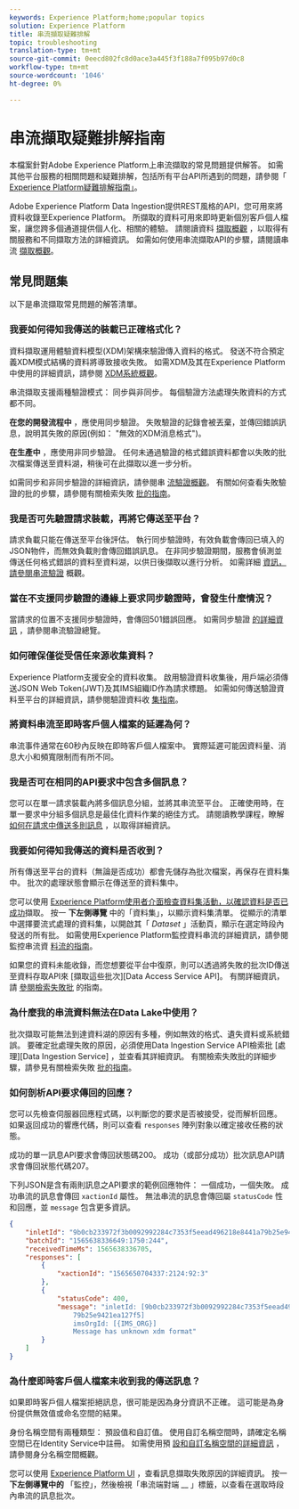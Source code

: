 ```yaml
---
keywords: Experience Platform;home;popular topics
solution: Experience Platform
title: 串流擷取疑難排解
topic: troubleshooting
translation-type: tm+mt
source-git-commit: 0eecd802fc8d0ace3a445f3f188a7f095b97d0c8
workflow-type: tm+mt
source-wordcount: '1046'
ht-degree: 0%

---
```



# 串流擷取疑難排解指南

本檔案針對Adobe Experience Platform上串流擷取的常見問題提供解答。 如需其他平台服務的相關問題和疑難排解，包括所有平台API所遇到的問題，請參閱「 [Experience Platform疑難排解指南」](../../landing/troubleshooting.md)。

Adobe Experience Platform Data Ingestion提供REST風格的API，您可用來將資料收錄至Experience Platform。 所擷取的資料可用來即時更新個別客戶個人檔案，讓您跨多個通道提供個人化、相關的體驗。 請閱讀資料 [擷取概觀](../home.md) ，以取得有關服務和不同擷取方法的詳細資訊。 如需如何使用串流擷取API的步驟，請閱讀串流 [擷取概觀](../streaming-ingestion/overview.md)。

## 常見問題集

以下是串流擷取常見問題的解答清單。

### 我要如何得知我傳送的裝載已正確格式化？

資料擷取運用體驗資料模型(XDM)架構來驗證傳入資料的格式。 發送不符合預定義XDM模式結構的資料將導致接收失敗。 如需XDM及其在Experience Platform中使用的詳細資訊，請參閱 [XDM系統概觀](../../xdm/home.md)。

串流擷取支援兩種驗證模式： 同步與非同步。 每個驗證方法處理失敗資料的方式都不同。

**在您的開發流程中** ，應使用同步驗證。 失敗驗證的記錄會被丟棄，並傳回錯誤訊息，說明其失敗的原因(例如： &quot;無效的XDM消息格式&quot;)。

**在生產中** ，應使用非同步驗證。 任何未通過驗證的格式錯誤資料都會以失敗的批次檔案傳送至資料湖，稍後可在此擷取以進一步分析。

如需同步和非同步驗證的詳細資訊，請參閱串 [流驗證概觀](../quality/streaming-validation.md)。 有關如何查看失敗驗證的批的步驟，請參閱有關檢索失敗 [批的指南](../quality/retrieve-failed-batches.md)。

### 我是否可先驗證請求裝載，再將它傳送至平台？

請求負載只能在傳送至平台後評估。 執行同步驗證時，有效負載會傳回已填入的JSON物件，而無效負載則會傳回錯誤訊息。 在非同步驗證期間，服務會偵測並傳送任何格式錯誤的資料至資料湖，以供日後擷取以進行分析。 如需詳細 [資訊，請參閱串流驗證](../quality/streaming-validation.md) 概觀。

### 當在不支援同步驗證的邊緣上要求同步驗證時，會發生什麼情況？

當請求的位置不支援同步驗證時，會傳回501錯誤回應。 如需同步驗證 [的詳細資訊](../quality/streaming-validation.md) ，請參閱串流驗證總覽。

### 如何確保僅從受信任來源收集資料？

Experience Platform支援安全的資料收集。 啟用驗證資料收集後，用戶端必須傳送JSON Web Token(JWT)及其IMS組織ID作為請求標題。 如需如何傳送驗證資料至平台的詳細資訊，請參閱驗證資料收 [集指南](../tutorials/create-authenticated-streaming-connection.md)。

### 將資料串流至即時客戶個人檔案的延遲為何？

串流事件通常在60秒內反映在即時客戶個人檔案中。 實際延遲可能因資料量、消息大小和頻寬限制而有所不同。

### 我是否可在相同的API要求中包含多個訊息？

您可以在單一請求裝載內將多個訊息分組，並將其串流至平台。 正確使用時，在單一要求中分組多個訊息是最佳化資料作業的絕佳方式。 請閱讀教學課程，瞭解 [如何在請求中傳送多則訊息](../tutorials/streaming-multiple-messages.md) ，以取得詳細資訊。

### 我要如何得知我傳送的資料是否收到？

所有傳送至平台的資料（無論是否成功）都會先儲存為批次檔案，再保存在資料集中。 批次的處理狀態會顯示在傳送至的資料集中。

您可以使用 [Experience Platform使用者介面檢查資料集活動，以確認資料是否已成功](https://platform.adobe.com)擷取。 按一 **下左側導覽** 中的「資料集」，以顯示資料集清單。 從顯示的清單中選擇要流式處理的資料集，以開啟其「 *Dataset* 」活動頁，顯示在選定時段內發送的所有批。 如需使用Experience Platform監控資料串流的詳細資訊，請參閱監控串流資 [料流的指南](../quality/monitor-data-flows.md)。

如果您的資料未能收錄，而您想要從平台中復原，則可以透過將失敗的批次ID傳送至資料存取API來 [擷取這些批次][Data Access Service API]。 有關詳細資訊，請 [參閱檢索失敗批](../quality/retrieve-failed-batches.md) 的指南。

### 為什麼我的串流資料無法在Data Lake中使用？

批次擷取可能無法到達資料湖的原因有多種，例如無效的格式、遺失資料或系統錯誤。 要確定批處理失敗的原因，必須使用Data Ingestion Service API檢索批 [處理][Data Ingestion Service] ，並查看其詳細資訊。 有關檢索失敗批的詳細步驟，請參見有關檢索失敗 [批的指南](../quality/retrieve-failed-batches.md)。

### 如何剖析API要求傳回的回應？

您可以先檢查伺服器回應程式碼，以判斷您的要求是否被接受，從而解析回應。 如果返回成功的響應代碼，則可以查看 `responses` 陣列對象以確定接收任務的狀態。

成功的單一訊息API要求會傳回狀態碼200。 成功（或部分成功）批次訊息API請求會傳回狀態代碼207。

下列JSON是含有兩則訊息之API要求的範例回應物件： 一個成功，一個失敗。 成功串流的訊息會傳回 `xactionId` 屬性。 無法串流的訊息會傳回屬 `statusCode` 性和回應，並 `message` 包含更多資訊。

```JSON
{
    "inletId": "9b0cb233972f3b0092992284c7353f5eead496218e8441a79b25e9421ea127f5",
    "batchId": "1565638336649:1750:244",
    "receivedTimeMs": 1565638336705,
    "responses": [
        {
            "xactionId": "1565650704337:2124:92:3"
        },
        {
            "statusCode": 400,
            "message": "inletId: [9b0cb233972f3b0092992284c7353f5eead496218e8441a
                79b25e9421ea127f5] 
                imsOrgId: [{IMS_ORG}] 
                Message has unknown xdm format"
        }
    ]
}
```

### 為什麼即時客戶個人檔案未收到我的傳送訊息？

如果即時客戶個人檔案拒絕訊息，很可能是因為身分資訊不正確。 這可能是為身份提供無效值或命名空間的結果。

身份名稱空間有兩種類型： 預設值和自訂值。 使用自訂名稱空間時，請確定名稱空間已在Identity Service中註冊。 如需使用預 [設和自訂名稱空間的詳細資訊](../../identity-service/namespaces.md) ，請參閱身分名稱空間概觀。

您可以使用 [Experience Platform UI](https://platform.adobe.com) ，查看訊息擷取失敗原因的詳細資訊。 按一 **下左側導覽中的** 「監控」，然後檢視「串流端對端 __ 」標籤，以查看在選取時段內串流的訊息批次。